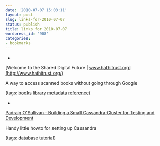```yaml
---
date: '2010-07-07 15:03:11'
layout: post
slug: links-for-2010-07-07
status: publish
title: links for 2010-07-07
wordpress_id: '908'
categories:
- bookmarks
---
```


  * 
                

[Welcome to the Shared Digital Future | www.hathitrust.org](http://www.hathitrust.org/)


                

A way to access scanned books without going through Google


                

(tags: [books](http://delicious.com/eob/books) [library](http://delicious.com/eob/library) [metadata](http://delicious.com/eob/metadata) [reference](http://delicious.com/eob/reference))


            
  * 
                

[Padraig O'Sullivan - Building a Small Cassandra Cluster for Testing and Development](http://posulliv.com/2009/09/07/building-a-small-cassandra-cluster-for-testing-and-development.html)


                

Handy little howto for setting up Cassandra


                

(tags: [database](http://delicious.com/eob/database) [tutorial](http://delicious.com/eob/tutorial))


            
